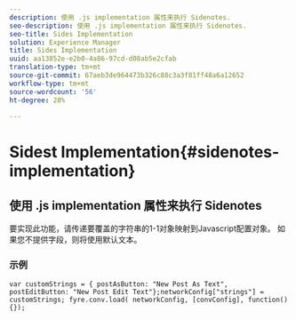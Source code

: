 ```yaml
---
description: 使用 .js implementation 属性来执行 Sidenotes.
seo-description: 使用 .js implementation 属性来执行 Sidenotes.
seo-title: Sides Implementation
solution: Experience Manager
title: Sides Implementation
uuid: aa13852e-e2b0-4a86-97cd-d08ab5e2cfab
translation-type: tm+mt
source-git-commit: 67aeb3de964473b326c88c3a3f81ff48a6a12652
workflow-type: tm+mt
source-wordcount: '56'
ht-degree: 28%

---
```



# Sidest Implementation{#sidenotes-implementation}

## 使用 .js implementation 属性来执行 Sidenotes

要实现此功能，请传递要覆盖的字符串的1-1对象映射到Javascript配置对象。 如果您不提供字段，则将使用默认文本。

### 示例

```
var customStrings = { postAsButton: "New Post As Text", postEditButton: "New Post Edit Text"};networkConfig["strings"] = customStrings; fyre.conv.load( networkConfig, [convConfig], function(){});
```
